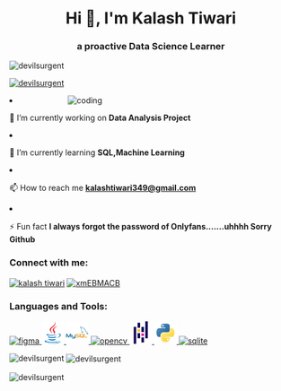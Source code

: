 <h1 align="center">Hi 👋, I'm Kalash Tiwari</h1>
<h3 align="center">a proactive Data Science Learner</h3>

<p align="left"> <img src="https://komarev.com/ghpvc/?username=devilsurgent&label=Profile%20views&color=0e75b6&style=flat" alt="devilsurgent" /> </p>

<p align="left"> <a href="https://github.com/ryo-ma/github-profile-trophy"><img src="https://github-profile-trophy.vercel.app/?username=devilsurgent" alt="devilsurgent" /></a> </p>
<img align="right" alt="coding" width= "400" src="https://i.pinimg.com/originals/5a/ab/23/5aab239aeaf861b629f3eac134d6bf74.gif"
  
- 🔭 I’m currently working on **Data Analysis Project**

- 🌱 I’m currently learning **SQL,Machine Learning**

- 📫 How to reach me **kalashtiwari349@gmail.com**

- ⚡ Fun fact **I always forgot the password of Onlyfans.......uhhhh Sorry Github**

<h3 align="left">Connect with me:</h3>
<p align="left">
<a href="https://linkedin.com/in/kalash tiwari" target="blank"><img align="center" src="https://raw.githubusercontent.com/rahuldkjain/github-profile-readme-generator/master/src/images/icons/Social/linked-in-alt.svg" alt="kalash tiwari" height="30" width="40" /></a>
<a href="https://discord.gg/xmEBMACB" target="blank"><img align="center" src="https://raw.githubusercontent.com/rahuldkjain/github-profile-readme-generator/master/src/images/icons/Social/discord.svg" alt="xmEBMACB" height="30" width="40" /></a>
</p>

<h3 align="left">Languages and Tools:</h3>
<p align="left"> <a href="https://www.figma.com/" target="_blank" rel="noreferrer"> <img src="https://www.vectorlogo.zone/logos/figma/figma-icon.svg" alt="figma" width="40" height="40"/> </a> <a href="https://www.java.com" target="_blank" rel="noreferrer"> <img src="https://raw.githubusercontent.com/devicons/devicon/master/icons/java/java-original.svg" alt="java" width="40" height="40"/> </a> <a href="https://www.mysql.com/" target="_blank" rel="noreferrer"> <img src="https://raw.githubusercontent.com/devicons/devicon/master/icons/mysql/mysql-original-wordmark.svg" alt="mysql" width="40" height="40"/> </a> <a href="https://opencv.org/" target="_blank" rel="noreferrer"> <img src="https://www.vectorlogo.zone/logos/opencv/opencv-icon.svg" alt="opencv" width="40" height="40"/> </a> <a href="https://pandas.pydata.org/" target="_blank" rel="noreferrer"> <img src="https://raw.githubusercontent.com/devicons/devicon/2ae2a900d2f041da66e950e4d48052658d850630/icons/pandas/pandas-original.svg" alt="pandas" width="40" height="40"/> </a> <a href="https://www.python.org" target="_blank" rel="noreferrer"> <img src="https://raw.githubusercontent.com/devicons/devicon/master/icons/python/python-original.svg" alt="python" width="40" height="40"/> </a> <a href="https://www.sqlite.org/" target="_blank" rel="noreferrer"> <img src="https://www.vectorlogo.zone/logos/sqlite/sqlite-icon.svg" alt="sqlite" width="40" height="40"/> </a> </p>

<p><img align="left" src="https://github-readme-stats.vercel.app/api/top-langs?username=devilsurgent&show_icons=true&locale=en&layout=compact" alt="devilsurgent" /></p>

<p>&nbsp;<img align="center" src="https://github-readme-stats.vercel.app/api?username=devilsurgent&show_icons=true&locale=en" alt="devilsurgent" /></p>

<p><img align="center" src="https://github-readme-streak-stats.herokuapp.com/?user=devilsurgent&" alt="devilsurgent" /></p>
